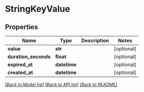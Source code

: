 # StringKeyValue


## Properties
Name | Type | Description | Notes
------------ | ------------- | ------------- | -------------
**value** | **str** |  | [optional] 
**duration_seconds** | **float** |  | [optional] 
**expired_at** | **datetime** |  | [optional] 
**created_at** | **datetime** |  | [optional] 

[[Back to Model list]](../README.md#documentation-for-models) [[Back to API list]](../README.md#documentation-for-api-endpoints) [[Back to README]](../README.md)


